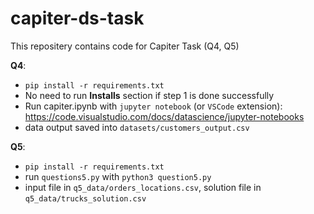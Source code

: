 # capiter-ds-task
This repositery contains code for Capiter Task (Q4, Q5)

**Q4**: 
- `pip install -r requirements.txt`
- No need to run **Installs** section if step 1 is done successfully 
- Run capiter.ipynb with `jupyter notebook` (or `VSCode` extension): https://code.visualstudio.com/docs/datascience/jupyter-notebooks
- data output saved into `datasets/customers_output.csv`

**Q5**:
- `pip install -r requirements.txt`
- run `questions5.py` with `python3 question5.py`
- input file in `q5_data/orders_locations.csv`, solution file in `q5_data/trucks_solution.csv`
